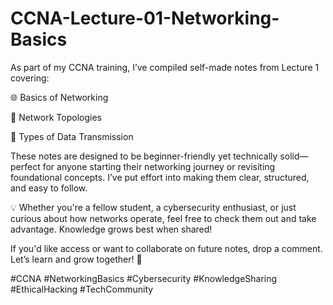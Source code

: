 # CCNA-Lecture-01-Networking-Basics

As part of my CCNA training, I’ve compiled self-made notes from Lecture 1 covering:

🌐 Basics of Networking 

🔗 Network Topologies 

📡 Types of Data Transmission 

These notes are designed to be beginner-friendly yet technically solid—perfect for anyone starting their networking journey or revisiting foundational concepts. I’ve put effort into making them clear, structured, and easy to follow.

💡 Whether you're a fellow student, a cybersecurity enthusiast, or just curious about how networks operate, feel free to check them out and take advantage. Knowledge grows best when shared!

If you'd like access or want to collaborate on future notes, drop a comment. Let’s learn and grow together! 🚀

#CCNA #NetworkingBasics #Cybersecurity #KnowledgeSharing #EthicalHacking #TechCommunity
